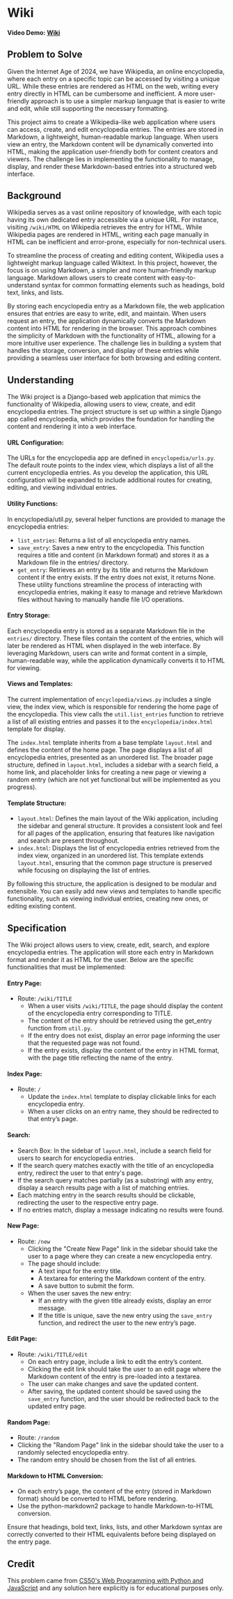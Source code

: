 # Wiki

#### Video Demo: [Wiki](https://youtu.be/k8kBOH-9AWA)

## Problem to Solve

Given the Internet Age of 2024, we have Wikipedia, an online encyclopedia, where each entry on a specific topic can be accessed by visiting a unique URL. While these entries are rendered as HTML on the web, writing every entry directly in HTML can be cumbersome and inefficient. A more user-friendly approach is to use a simpler markup language that is easier to write and edit, while still supporting the necessary formatting.

This project aims to create a Wikipedia-like web application where users can access, create, and edit encyclopedia entries. The entries are stored in Markdown, a lightweight, human-readable markup language. When users view an entry, the Markdown content will be dynamically converted into HTML, making the application user-friendly both for content creators and viewers. The challenge lies in implementing the functionality to manage, display, and render these Markdown-based entries into a structured web interface.

## Background

Wikipedia serves as a vast online repository of knowledge, with each topic having its own dedicated entry accessible via a unique URL. For instance, visiting `/wiki/HTML` on Wikipedia retrieves the entry for HTML. While Wikipedia pages are rendered in HTML, writing each page manually in HTML can be inefficient and error-prone, especially for non-technical users.

To streamline the process of creating and editing content, Wikipedia uses a lightweight markup language called Wikitext. In this project, however, the focus is on using Markdown, a simpler and more human-friendly markup language. Markdown allows users to create content with easy-to-understand syntax for common formatting elements such as headings, bold text, links, and lists.

By storing each encyclopedia entry as a Markdown file, the web application ensures that entries are easy to write, edit, and maintain. When users request an entry, the application dynamically converts the Markdown content into HTML for rendering in the browser. This approach combines the simplicity of Markdown with the functionality of HTML, allowing for a more intuitive user experience. The challenge lies in building a system that handles the storage, conversion, and display of these entries while providing a seamless user interface for both browsing and editing content.

## Understanding

The Wiki project is a Django-based web application that mimics the functionality of Wikipedia, allowing users to view, create, and edit encyclopedia entries. The project structure is set up within a single Django app called encyclopedia, which provides the foundation for handling the content and rendering it into a web interface.

#### URL Configuration:
The URLs for the encyclopedia app are defined in `encyclopedia/urls.py`. The default route points to the index view, which displays a list of all the current encyclopedia entries. As you develop the application, this URL configuration will be expanded to include additional routes for creating, editing, and viewing individual entries.

#### Utility Functions:
In encyclopedia/util.py, several helper functions are provided to manage the encyclopedia entries:
* `list_entries`: Returns a list of all encyclopedia entry names.
* `save_entry`: Saves a new entry to the encyclopedia. This function requires a title and content (in Markdown format) and stores it as a Markdown file in the entries/ directory.
* `get_entry`: Retrieves an entry by its title and returns the Markdown content if the entry exists. If the entry does not exist, it returns None. These utility functions streamline the process of interacting with encyclopedia entries, making it easy to manage and retrieve Markdown files without having to manually handle file I/O operations.

#### Entry Storage:
Each encyclopedia entry is stored as a separate Markdown file in the `entries/` directory. These files contain the content of the entries, which will later be rendered as HTML when displayed in the web interface. By leveraging Markdown, users can write and format content in a simple, human-readable way, while the application dynamically converts it to HTML for viewing.

#### Views and Templates:
The current implementation of `encyclopedia/views.py` includes a single view, the index view, which is responsible for rendering the home page of the encyclopedia. This view calls the `util.list_entries` function to retrieve a list of all existing entries and passes it to the `encyclopedia/index.html` template for display.

The `index.html` template inherits from a base template `layout.html` and defines the content of the home page. The page displays a list of all encyclopedia entries, presented as an unordered list. The broader page structure, defined in `layout.html`, includes a sidebar with a search field, a home link, and placeholder links for creating a new page or viewing a random entry (which are not yet functional but will be implemented as you progress).

#### Template Structure:
* `layout.html`: Defines the main layout of the Wiki application, including the sidebar and general structure. It provides a consistent look and feel for all pages of the application, ensuring that features like navigation and search are present throughout.
* `index.html`: Displays the list of encyclopedia entries retrieved from the index view, organized in an unordered list. This template extends `layout.html`, ensuring that the common page structure is preserved while focusing on displaying the list of entries.

By following this structure, the application is designed to be modular and extensible. You can easily add new views and templates to handle specific functionality, such as viewing individual entries, creating new ones, or editing existing content.

## Specification

The Wiki project allows users to view, create, edit, search, and explore encyclopedia entries. The application will store each entry in Markdown format and render it as HTML for the user. Below are the specific functionalities that must be implemented:

#### Entry Page:
* Route: `/wiki/TITLE`
    * When a user visits `/wiki/TITLE`, the page should display the content of the encyclopedia entry corresponding to TITLE.
    * The content of the entry should be retrieved using the get_entry function from `util.py`.
    * If the entry does not exist, display an error page informing the user that the requested page was not found.
    * If the entry exists, display the content of the entry in HTML format, with the page title reflecting the name of the entry.

#### Index Page:
* Route: `/`
    * Update the `index.html` template to display clickable links for each encyclopedia entry.
    * When a user clicks on an entry name, they should be redirected to that entry’s page.

#### Search:
* Search Box: In the sidebar of `layout.html`, include a search field for users to search for encyclopedia entries.
* If the search query matches exactly with the title of an encyclopedia entry, redirect the user to that entry's page.
* If the search query matches partially (as a substring) with any entry, display a search results page with a list of matching entries.
* Each matching entry in the search results should be clickable, redirecting the user to the respective entry page.
* If no entries match, display a message indicating no results were found.

#### New Page:
* Route: `/new`
    * Clicking the "Create New Page" link in the sidebar should take the user to a page where they can create a new encyclopedia entry.
    * The page should include:
        * A text input for the entry title.
        * A textarea for entering the Markdown content of the entry.
        * A save button to submit the form.
    * When the user saves the new entry:
        * If an entry with the given title already exists, display an error message.
        * If the title is unique, save the new entry using the `save_entry` function, and redirect the user to the new entry’s page.

#### Edit Page:
* Route: `/wiki/TITLE/edit`
    * On each entry page, include a link to edit the entry’s content.
    * Clicking the edit link should take the user to an edit page where the Markdown content of the entry is pre-loaded into a textarea.
    * The user can make changes and save the updated content.
    * After saving, the updated content should be saved using the `save_entry` function, and the user should be redirected back to the updated entry page.

#### Random Page:
* Route: `/random`
* Clicking the "Random Page" link in the sidebar should take the user to a randomly selected encyclopedia entry.
* The random entry should be chosen from the list of all entries.

#### Markdown to HTML Conversion:
* On each entry’s page, the content of the entry (stored in Markdown format) should be converted to HTML before rendering.
* Use the python-markdown2 package to handle Markdown-to-HTML conversion.

Ensure that headings, bold text, links, lists, and other Markdown syntax are correctly converted to their HTML equivalents before being displayed on the entry page.

## Credit

This problem came from [CS50's Web Programming with Python and JavaScript](https://cs50.harvard.edu/web/2020/projects/1/wiki/) and any solution here explicitly is for educational purposes only.
